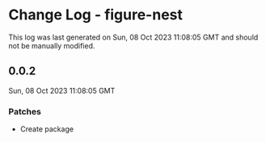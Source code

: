 # Change Log - figure-nest

This log was last generated on Sun, 08 Oct 2023 11:08:05 GMT and should not be manually modified.

## 0.0.2
Sun, 08 Oct 2023 11:08:05 GMT

### Patches

- Create package

